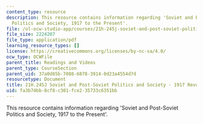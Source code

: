 ```yaml
---
content_type: resource
description: This resource contains information regarding 'Soviet and Post-Soviet
  Politics and Society, 1917 to the Present'.
file: /ol-ocw-studio-app/courses/21h-245j-soviet-and-post-soviet-politics-and-society-1917-to-the-present-spring-2016/fa3b74bb8cf8c301fce235733c6351bb_MIT21H_245JS16_Revolutions.pdf
file_size: 2224207
file_type: application/pdf
learning_resource_types: []
license: https://creativecommons.org/licenses/by-nc-sa/4.0/
ocw_type: OCWFile
parent_title: Readings and Videos
parent_type: CourseSection
parent_uid: 37a0d85b-7088-6878-3914-0d23a4554d7d
resourcetype: Document
title: 21H.245J Soviet and Post-Soviet Politics and Society - 1917 Revolutions
uid: fa3b74bb-8cf8-c301-fce2-35733c6351bb
---
```

This resource contains information regarding 'Soviet and Post-Soviet Politics and Society, 1917 to the Present'.